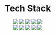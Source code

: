 <h1 align="center">Tech Stack</h1>
<div align="center">
  <img src="https://img.shields.io/badge/JavaScript-F7DF1E?logo=JavaScript&logoColor=black&style=for-the-badge" />
<img src="https://img.shields.io/badge/node.js-339933?style=for-the-badge&logo=Node.js&logoColor=white">

  <img src="https://img.shields.io/badge/React-61DAFB?logo=React&logoColor=black&style=for-the-badge" />
  <img src="https://img.shields.io/badge/vue.js-4FC08D?style=for-the-badge&logo=vue.js&logoColor=white">
<img src="https://img.shields.io/badge/Express-black?logo=Express&logoColor=white&style=for-the-badge" />
<br/>
  <img src="https://img.shields.io/badge/Python-3776AB?logo=Python&logoColor=white&style=for-the-badge" />
<img src="https://img.shields.io/badge/Django-092E20?logo=Django&logoColor=white&style=for-the-badge" />
<img src="https://img.shields.io/badge/MySQL-4479A1?logo=MySQL&logoColor=white&style=for-the-badge" />

<img src="https://img.shields.io/badge/oracle-F80000?style=for-the-badge&logo=oracle&logoColor=white">
<img src="https://img.shields.io/badge/AWS-232F3E?logo=AmazonAWS&logoColor=white&style=for-the-badge" />

</div>
